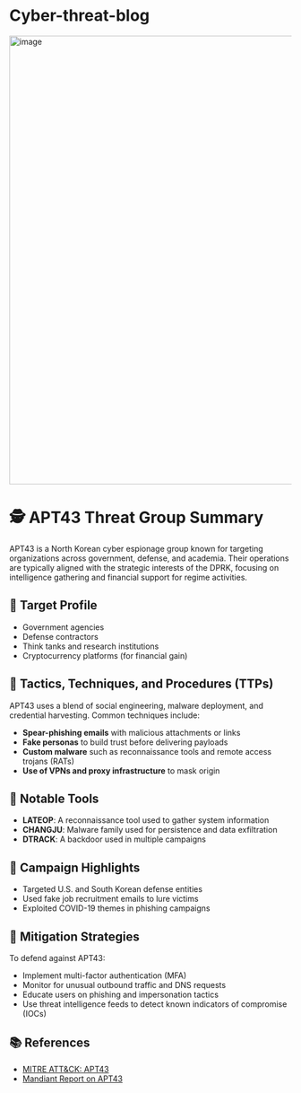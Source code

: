 # Cyber-threat-blog
<img width="682" height="800" alt="image" src="https://github.com/user-attachments/assets/8f11379a-15be-4f7e-bd6e-7625ce962ec2" />

# 🕵️ APT43 Threat Group Summary

APT43 is a North Korean cyber espionage group known for targeting organizations across government, defense, and academia. Their operations are typically aligned with the strategic interests of the DPRK, focusing on intelligence gathering and financial support for regime activities.

## 🎯 Target Profile
- Government agencies
- Defense contractors
- Think tanks and research institutions
- Cryptocurrency platforms (for financial gain)

## 🧰 Tactics, Techniques, and Procedures (TTPs)
APT43 uses a blend of social engineering, malware deployment, and credential harvesting. Common techniques include:

- **Spear-phishing emails** with malicious attachments or links
- **Fake personas** to build trust before delivering payloads
- **Custom malware** such as reconnaissance tools and remote access trojans (RATs)
- **Use of VPNs and proxy infrastructure** to mask origin

## 🧪 Notable Tools
- **LATEOP**: A reconnaissance tool used to gather system information
- **CHANGJU**: Malware family used for persistence and data exfiltration
- **DTRACK**: A backdoor used in multiple campaigns

## 📅 Campaign Highlights
- Targeted U.S. and South Korean defense entities
- Used fake job recruitment emails to lure victims
- Exploited COVID-19 themes in phishing campaigns

## 🔐 Mitigation Strategies
To defend against APT43:
- Implement multi-factor authentication (MFA)
- Monitor for unusual outbound traffic and DNS requests
- Educate users on phishing and impersonation tactics
- Use threat intelligence feeds to detect known indicators of compromise (IOCs)

## 📚 References
- [MITRE ATT&CK: APT43](https://attack.mitre.org/groups/G0139/)
- [Mandiant Report on APT43](https://www.mandiant.com/resources/blog/apt43-north-korean-cyber-espionage)
